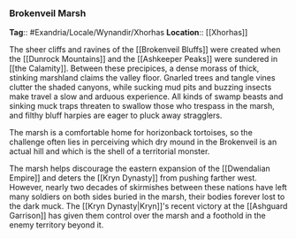 ### Brokenveil Marsh
**Tag**:: #Exandria/Locale/Wynandir/Xhorhas
**Location**:: [[Xhorhas]]

The sheer cliffs and ravines of the [[Brokenveil Bluffs]] were created when the [[Dunrock Mountains]] and the [[Ashkeeper Peaks]] were sundered in [[the Calamity]]. Between these precipices, a dense morass of thick, stinking marshland claims the valley floor. Gnarled trees and tangle vines clutter the shaded canyons, while sucking mud pits and buzzing insects make travel a slow and arduous experience. All kinds of swamp beasts and sinking muck traps threaten to swallow those who trespass in the marsh, and filthy bluff harpies are eager to pluck away stragglers.

The marsh is a comfortable home for horizonback tortoises, so the challenge often lies in perceiving which dry mound in the Brokenveil is an actual hill and which is the shell of a territorial monster.

The marsh helps discourage the eastern expansion of the [[Dwendalian Empire]] and deters the [[Kryn Dynasty]] from pushing farther west. However, nearly two decades of skirmishes between these nations have left many soldiers on both sides buried in the marsh, their bodies forever lost to the dark muck. The [[Kryn Dynasty|Kryn]]'s recent victory at the [[Ashguard Garrison]] has given them control over the marsh and a foothold in the enemy territory beyond it.